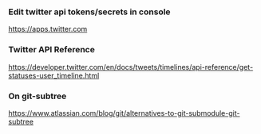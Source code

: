 ### Edit twitter api tokens/secrets in console
https://apps.twitter.com

### Twitter API Reference
https://developer.twitter.com/en/docs/tweets/timelines/api-reference/get-statuses-user_timeline.html

### On git-subtree
https://www.atlassian.com/blog/git/alternatives-to-git-submodule-git-subtree